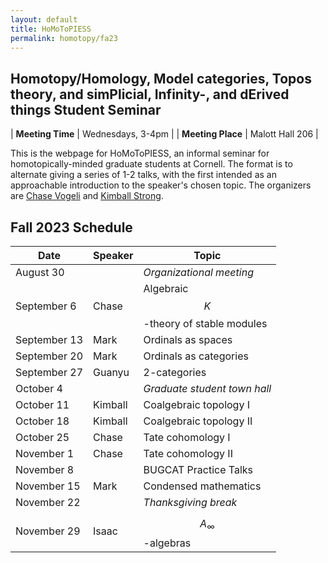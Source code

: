 ```yaml
---
layout: default
title: HoMoToPIESS
permalink: homotopy/fa23
---
```

## **Ho**motopy/**Ho**mology, **Mo**del categories, **To**pos theory, and sim**P**licial, **I**nfinity-, and d**E**rived things **S**tudent **S**eminar

| __Meeting Time__ | Wednesdays, 3-4pm |
| __Meeting Place__ | Malott Hall 206 |

This is the webpage for HoMoToPIESS, an informal seminar for homotopically-minded graduate students at Cornell. The format is to alternate giving a series of 1-2 talks, with the first intended as an approachable introduction to the speaker's chosen topic. The organizers are [Chase Vogeli](https://chasevoge.li/) and [Kimball Strong](https://e.math.cornell.edu/people/Kimball_Strong/).

## Fall 2023 Schedule

| Date | Speaker | Topic |
| --- | --- | --- |
| August 30    |  | *Organizational meeting* |
| September 6  | Chase | Algebraic $$K$$-theory of stable modules |
| September 13 | Mark | Ordinals as spaces |
| September 20 | Mark | Ordinals as categories |
| September 27 | Guanyu | 2-categories |
| October 4    |  | *Graduate student town hall* |
| October 11   | Kimball | Coalgebraic topology I |
| October 18   | Kimball | Coalgebraic topology II |
| October 25   | Chase | Tate cohomology I |
| November 1   | Chase | Tate cohomology II |
| November 8   |  | BUGCAT Practice Talks |
| November 15  | Mark | Condensed mathematics |
| November 22  |  | *Thanksgiving break* |
| November 29  | Isaac | $$A_\infty$$-algebras |

